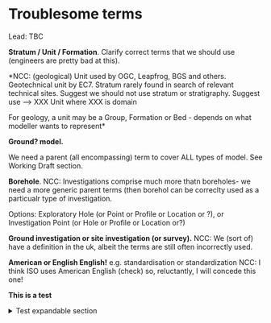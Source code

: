 # Troublesome terms

Lead: TBC

**Stratum / Unit / Formation**.
Clarify correct terms that we should use (engineers are pretty bad at this).

*NCC: (geological) Unit used by OGC, Leapfrog, BGS and others. Geotechnical unit by EC7. 
Stratum rarely found in search of relevant technical sites. Suggest we should not use stratum or stratigraphy.
Suggest use --> XXX Unit where XXX is domain

For geology, a unit may be a Group, Formation or Bed - depends on what modeller wants to represent*

**Ground? model.**

We need a parent (all encompassing) term to cover ALL types of model. See Working Draft section.

**Borehole**. 
NCC: Investigations comprise much more thatn boreholes- we need a more generic parent terms (then borehol can be correclty used as a particualr type of investigation.

Options: Exploratory Hole (or Point or Profile or Location or ?), or Investigation Point (or Hole or Profile or Location or?)

**Ground investigation or site investigation (or survey).**
NCC: We (sort of) have a definition in the uk, albeit the terms are still often incorrectly used.

**American or English English!**
e.g. standardisation or standardization
NCC: I think ISO uses American English (check) so, reluctantly, I will concede this one!

**This is a test**
<details>
  <summary>Test expandable section</summary>
  This is the text in the expandable bit.
  Unfortunately this only seems to work in Chrome
</details>
